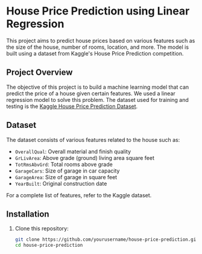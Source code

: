 # House Price Prediction using Linear Regression

This project aims to predict house prices based on various features such as the size of the house, number of rooms, location, and more. The model is built using a dataset from Kaggle's House Price Prediction competition.

## Project Overview

The objective of this project is to build a machine learning model that can predict the price of a house given certain features. We used a linear regression model to solve this problem. The dataset used for training and testing is the [Kaggle House Price Prediction Dataset](https://www.kaggle.com/c/house-prices-advanced-regression-techniques/data).

## Dataset

The dataset consists of various features related to the house such as:

- `OverallQual`: Overall material and finish quality
- `GrLivArea`: Above grade (ground) living area square feet
- `TotRmsAbvGrd`: Total rooms above grade
- `GarageCars`: Size of garage in car capacity
- `GarageArea`: Size of garage in square feet
- `YearBuilt`: Original construction date

For a complete list of features, refer to the Kaggle dataset.

## Installation

1. Clone this repository:

   ```bash
   git clone https://github.com/yourusername/house-price-prediction.git
   cd house-price-prediction

